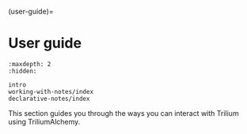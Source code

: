 (user-guide)=
# User guide

```{toctree}
:maxdepth: 2
:hidden:

intro
working-with-notes/index
declarative-notes/index
```

This section guides you through the ways you can interact with Trilium using TriliumAlchemy.
